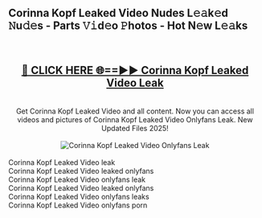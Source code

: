 <h2>Corinna Kopf Leaked Video Nudes L𝚎𝚊k𝚎d 𝙽u𝚍𝚎s - Parts 𝚅𝚒d𝚎o 𝙿hotos - Hot N𝚎w L𝚎𝚊ks</h2>
<br>
<div align="center">
<h2><a href="https://213.232.235.80/live/video.php?q=corinna-kopf-leaked-video" rel="nofollow">🔴 CLICK HERE 🌐==►► Corinna Kopf Leaked Video Leak</a></h2>
<br>
Get Corinna Kopf Leaked Video and all content. Now you can access all videos and pictures of Corinna Kopf Leaked Video Onlyfans Leak. New Updated Files 2025!
<br>
<br>
<a href="https://213.232.235.80/live/video.php?q=corinna-kopf-leaked-video" rel="nofollow" data-target="animated-image.originalLink"><img src="https://i.imgur.com/1EjSzPs.png" alt="Corinna Kopf Leaked Video Onlyfans Leak" style="max-width: 100%; display: inline-block;" data-target="animated-image.originalImage"></a>
</div>
<br>
Corinna Kopf Leaked Video leak<br>
Corinna Kopf Leaked Video leaked onlyfans<br>
Corinna Kopf Leaked Video onlyfans leak<br>
Corinna Kopf Leaked Video leaked onlyfans<br>
Corinna Kopf Leaked Video onlyfans leaks<br>
Corinna Kopf Leaked Video onlyfans porn

